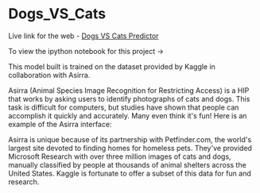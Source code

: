 # Dogs_VS_Cats

Live link for the web - [Dogs VS Cats Predictor]()

To view the ipython notebook for this project -> 


This model built is trained on the dataset provided by Kaggle in collaboration with Asirra.

Asirra (Animal Species Image Recognition for Restricting Access) is a HIP that works by asking users to identify photographs of cats and dogs. 
This task is difficult for computers, but studies have shown that people can accomplish it quickly and accurately. 
Many even think it's fun! Here is an example of the Asirra interface:

Asirra is unique because of its partnership with Petfinder.com, the world's largest site devoted to finding homes for homeless pets. 
They've provided Microsoft Research with over three million images of cats and dogs, manually classified by people at thousands of animal shelters across the United States.
Kaggle is fortunate to offer a subset of this data for fun and research.
